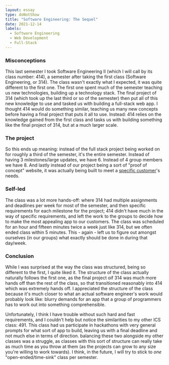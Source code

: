 ```yaml
---
layout: essay
type: doNotShow
title: "Software Engineering: The Sequel"
date: 2021-12-14
labels:
  - Software Engineering
  - Web Development
  - Full-Stack
---
```


### Misconceptions

This last semester I took Software Engineering II (which I will call by its class number: 414), a semester after taking the first class (Software Engineering, or 314). The class wasn't exactly what I expected, it was quite different to the first one. The first one spent much of the semester teaching us new technologies, building up a technology stack. The final project of 314 (which took up the last third or so of the semester) then put all of this new knowledge to use and tasked us with building a full-stack web app. I thought 414 would do something similar, teaching us many new concepts before having a final project that puts it all to use. Instead: 414 relies on the knowledge gained from the first class and tasks us with building something like the final project of 314, but at a much larger scale.

### The project

So this ends up meaning: instead of the full stack project being worked on for roughly a third of the semester, it's the entire semester. Instead of having 3 milestones/large updates, we have 6. Instead of 4 group members we have 8. And lastly instead of our project being a sort of "proof of concept" website, it was actually being built to meet a [specific customer](https://sites.google.com/view/hawaiihomeproject/about?authuser=0)'s needs. 

### Self-led

The class was a lot more hands-off: where 314 had multiple assignments and deadlines per week for most of the semester, and then specific requirements for each milestone for the project; 414 didn't have much in the way of specific requirements, and left the work to the groups to decide how to make the most appealing app to our customers. The class was scheduled for an hour and fifteen minutes twice a week just like 314, but we often ended class within 5 minutes. This - again - left us to figure out amongst ourselves (in our groups) what exactly should be done in during that day/week.

### Conclusion

While I was surprised at the way the class was structured, being so different to the first, I quite liked it. The structure of the class actually naturally follows the first one, as the final project oif 314 was much more hands off than the rest of the class, so that transitioned reasonably into 414 which was extremely hands off. I appreciated the structure of the class because it's much closer to what an actual software engineer's work would probably look like: blurry demands for an app that a group of programmers has to work out into something comprehensible. 

Unfortunately, I think I have trouble without such hard and fast requirements, and I couldn't help but notice the similarities to my other ICS class: 491. This class had us participate in hackathons with very general prompts for what sort of app to build, leaving us with a final deadline and not much else in terms of direction. balancing these two alongside my other classes was a struggle, as classes with this sort of structure can really take as much time as you throw at them (as the projects can grow to any size you're willing to work towards). I think, in the future, I will try to stick to *one* "open-ended/time-sink" class per semester.